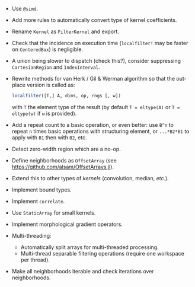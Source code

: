* Use `@simd`.

* Add more rules to automatically convert type of kernel coefficients.

* Rename `Kernel` as `FilterKernel` and export.

* Check that the incidence on execution time (`localfilter!` may be faster on
  `CenteredBox`) is negligible.

* A union being slower to dispatch (check this?), consider suppressing
  `CartesianRegion` and `IndexInterval`.

* Rewrite methods for van Herk / Gil & Werman algorithm so that the out-place
  version is called as:

  ```julia
  localfilter([T,] A, dims, op, rngs [, w])
  ```

  with `T` the element type of the result (by default `T = eltype(A)` or `T =
  eltype(w)` if `w` is provided).

* Add a repeat count to a basic operation, or even better: use `B^n` to repeat
  `n` times basic operations with structuring element, or `...*B2*B1` to apply
  with `B1` then with `B2`, etc.

* Detect zero-width region which are a no-op.

* Define neighborhoods as `OffsetArray` (see
  https://github.com/alsam/OffsetArrays.jl).

* Extend this to other types of *kernels* (convolution, median, *etc.*).

* Implement bound types.

* Implement `correlate`.

* Use `StaticArray` for small kernels.

* Implement morphological gradient operators.

* Multi-threading:
  - Automatically split arrays for multi-threaded processing.
  - Multi-thread separable filtering operations (require one workspace per
    thread).

* Make all neighborhoods iterable and check iterations over neighborhoods.
